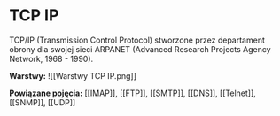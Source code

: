 # TCP IP
TCP/IP (Transmission Control Protocol) stworzone przez departament obrony dla swojej sieci ARPANET (Advanced Research Projects Agency Network, 1968 - 1990). 


**Warstwy:**
![[Warstwy TCP IP.png]]

**Powiązane pojęcia:**
[[IMAP]], [[FTP]], [[SMTP]], [[DNS]], [[Telnet]], [[SNMP]], [[UDP]]